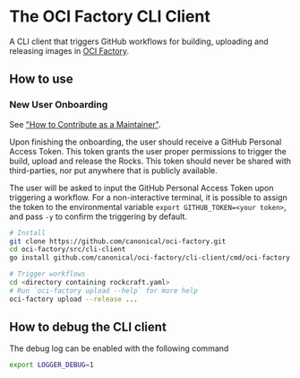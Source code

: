 
# The OCI Factory CLI Client

A CLI client that triggers GitHub workflows for building, uploading and releasing images in [OCI Factory](https://github.com/canonical/oci-factory).

## How to use

### New User Onboarding

See ["How to Contribute as a Maintainer"](https://github.com/canonical/oci-factory?tab=readme-ov-file#as-a-maintainer--).

Upon finishing the onboarding, the user should receive a GitHub Personal Access Token. This token grants the user proper
permissions to trigger the build, upload and release the Rocks. This token should never be shared with third-parties, nor
put anywhere that is publicly available.

The user will be asked to input the GitHub Personal Access Token upon triggering a workflow. For a non-interactive terminal,
it is possible to assign the token to the environmental variable `export GITHUB_TOKEN=<your token>`, and pass `-y` to
confirm the triggering by default.

```bash
# Install
git clone https://github.com/canonical/oci-factory.git
cd oci-factory/src/cli-client
go install github.com/canonical/oci-factory/cli-client/cmd/oci-factory
```

```bash
# Trigger workflows
cd <directory containing rockcraft.yaml>
# Run `oci-factory upload --help` for more help
oci-factory upload --release ...
```

## How to debug the CLI client

The debug log can be enabled with the following command

```bash
export LOGGER_DEBUG=1
```
